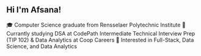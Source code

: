 ## Hi I'm Afsana!

<!--
**afsanab/afsanab** is a ✨ _special_ ✨ repository because its `README.md` (this file) appears on your GitHub profile.

Here are some ideas to get you started:

- 🔭 I’m currently working on 
- 🌱 I’m currently learning ...
- 👯 I’m looking to collaborate on ...
- 🤔 I’m looking for help with ...
- 💬 Ask me about ...
- 📫 How to reach me: ...
- 😄 Pronouns: ...
- ⚡ Fun fact: ...
-->
:mortar_board: Computer Science graduate from Rensselaer Polytechnic Institute
:open_book: Currantly studying DSA at CodePath Intermediate Technical Interview Prep (TIP 102) & Data Analytics at Coop Careers
:briefcase: Interested in Full-Stack, Data Science, and Data Analytics

